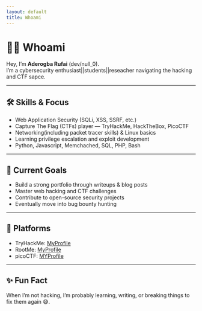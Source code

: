 ```yaml
---
layout: default
title: Whoami
---
```


# 👨‍💻 Whoami  

Hey, I’m **Aderogba Rufai** (dev/null_0).  
I’m a cybersecurity enthusiast||students||reseacher navigating the hacking and CTF sapce.

---

## 🛠️ Skills & Focus  
- Web Application Security (SQLi, XSS, SSRF, etc.)  
- Capture The Flag (CTFs) player — TryHackMe, HackTheBox, PicoCTF  
- Networking(including packet tracer skills) & Linux basics  
- Learning privilege escalation and exploit development
- Python, Javascript, Memchached, SQL, PHP, Bash

---

## 🎯 Current Goals  
- Build a strong portfolio through writeups & blog posts  
- Master web hacking and CTF challenges  
- Contribute to open-source security projects  
- Eventually move into bug bounty hunting  

---

## 🚀 Platforms  
- TryHackMe: [MyProfile](https://tryhackme.com/p/rufai1)  
- RootMe: [MyProfile](https://www.root-me.org/blackholex_null?lang=en)  
- picoCTF: [MYProfile](https://play.picoctf.org/users/wale001)  

---

## ✨ Fun Fact  
When I’m not hacking, I’m probably learning, writing, or breaking things to fix them again 😅.  

